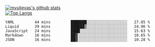 [![mvuljevas's github stats](https://github-readme-stats.vercel.app/api?username=mvuljevas&show_icons=true&theme=dracula)](https://www.mvuljevas.com)
<br>
[![Top Langs](https://github-readme-stats.vercel.app/api/top-langs/?username=mvuljevas&theme=dracula)](https://www.mvuljevas.com)

<!--START_SECTION:waka-->
```text
YAML         44 mins         ███████░░░░░░░░░░░░░░░░░░   27.85 % 
Liquid       39 mins         ██████▒░░░░░░░░░░░░░░░░░░   24.96 % 
JavaScript   24 mins         ████░░░░░░░░░░░░░░░░░░░░░   15.63 % 
Markdown     16 mins         ██▓░░░░░░░░░░░░░░░░░░░░░░   10.65 % 
JSON         16 mins         ██▓░░░░░░░░░░░░░░░░░░░░░░   10.28 % 
```
<!--END_SECTION:waka-->
